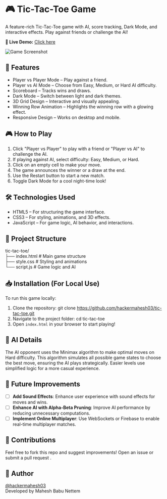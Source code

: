 
# 🎮 Tic-Tac-Toe Game

A feature-rich Tic-Tac-Toe game with AI, score tracking, Dark Mode, and interactive effects. Play against friends or challenge the AI!

**🚀 Live Demo:** [Click here](https://hackermahesh03.github.io/Ai-Powered-Tic-Tac-Toe/)

![Game Screenshot](https://github.com/hackermahesh03/tic-tac-toe/blob/main/Screenshot.png?raw=true)
 
## 📌 Features
- Player vs Player Mode – Play against a friend.
- Player vs AI Mode – Choose from Easy, Medium, or Hard AI difficulty.
- Scoreboard – Tracks wins and draws.
- Dark Mode – Switch between light and dark themes.
- 3D Grid Design – Interactive and visually appealing.
- Winning Row Animation – Highlights the winning row with a glowing effect.
- Responsive Design – Works on desktop and mobile.

## 🎮 How to Play
1. Click "Player vs Player" to play with a friend or "Player vs AI" to challenge the AI.
2. If playing against AI, select difficulty: Easy, Medium, or Hard.
3. Click on an empty cell to make your move.
4. The game announces the winner or a draw at the end.
5. Use the Restart button to start a new match.
6. Toggle Dark Mode for a cool night-time look!

## 🛠️ Technologies Used
- HTML5 – For structuring the game interface.
- CSS3 – For styling, animations, and 3D effects.
- JavaScript – For game logic, AI behavior, and interactions.

## 📂 Project Structure
tic-tac-toe/
<br>
├── index.html   # Main game structure
<br>
├── style.css    # Styling and animations
<br>
└── script.js    # Game logic and AI

## 📥 Installation (For Local Use)
To run this game locally:

1. Clone the repository:
git clone https://github.com/hackermahesh03/tic-tac-toe.git
2. Navigate to the project folder:
cd tic-tac-toe
3. Open `index.html` in your browser to start playing!

## 🧠 AI Details
The AI opponent uses the Minimax algorithm to make optimal moves on Hard difficulty. This algorithm simulates all possible game states to choose the best move, ensuring the AI plays strategically. Easier levels use simplified logic for a more casual experience.

## 🎯 Future Improvements
- [ ] **Add Sound Effects**: Enhance user experience with sound effects for moves and wins.
- [ ] **Enhance AI with Alpha-Beta Pruning**: Improve AI performance by reducing unnecessary computations.
- [ ] **Implement Online Multiplayer**: Use WebSockets or Firebase to enable real-time multiplayer matches.

## 👏 Contributions
Feel free to fork this repo and suggest improvements! Open an issue or submit a pull request .

## 📌 Author  

[@hackermahesh03](https://github.com/hackermahesh03)  
Developed by Mahesh Babu Nettem  
